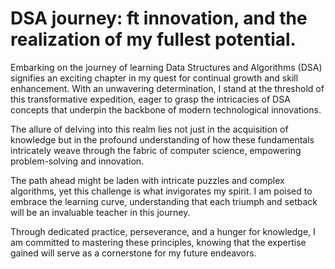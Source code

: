 # DSA journey: ft innovation, and the realization of my fullest potential.

Embarking on the journey of learning Data Structures and Algorithms (DSA) signifies an exciting chapter in my quest for continual growth and skill enhancement. With an unwavering determination, I stand at the threshold of this transformative expedition, eager to grasp the intricacies of DSA concepts that underpin the backbone of modern technological innovations.

The allure of delving into this realm lies not just in the acquisition of knowledge but in the profound understanding of how these fundamentals intricately weave through the fabric of computer science, empowering problem-solving and innovation.

The path ahead might be laden with intricate puzzles and complex algorithms, yet this challenge is what invigorates my spirit. I am poised to embrace the learning curve, understanding that each triumph and setback will be an invaluable teacher in this journey. 

Through dedicated practice, perseverance, and a hunger for knowledge, I am committed to mastering these principles, knowing that the expertise gained will serve as a cornerstone for my future endeavors.

